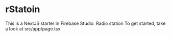 # rStatoin
This is a NextJS starter in Firebase Studio.
Radio station
To get started, take a look at src/app/page.tsx.
